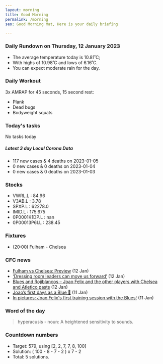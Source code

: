 ```yaml
---
layout: morning
title: Good Morning
permalink: /morning
seo: Good Morning Mat, Here is your daily briefing

---
```


<!-- weather_marker starts -->
### Daily Rundown on Thursday, 12 January 2023

- The average temperature today is 10.81˚C;
- With highs of 10.98˚C and lows of 6.16˚C.
- You can expect moderate rain for the day.

<!-- weather_marker ends -->

### Daily Workout
<!-- workout_marker starts -->
3x AMRAP for 45 seconds, 15 second rest:

- Plank
- Dead bugs
- Bodyweight squats

<!-- workout_marker ends -->

### Today's tasks
<!-- task_marker starts -->
No tasks today
<!-- task_marker ends -->

<!-- c19_marker starts -->
##### Latest 3 day Local Corona Data

- 117 new cases & 4 deaths on 2023-01-05
- 0 new cases & 0 deaths on 2023-01-04
- 0 new cases & 0 deaths on 2023-01-03

<!-- c19_marker ends -->

### Stocks

<!-- stocks_marker starts -->

- VWRL.L : 84.96
- V3AB.L : 3.78
- SPXP.L : 62278.0
- IMID.L : 175.675
- 0P0001K1DP.L : nan
- 0P00013P6I.L : 238.45

<!-- stocks_marker ends -->

### Fixtures

<!-- sports_marker starts -->

<ul>
<li>(20:00) Fulham - Chelsea</li>
</ul>

<!-- sports_marker ends -->

### CFC news

<!-- cfc_marker starts -->
- [Fulham vs Chelsea: Preview](https://chelseafc.com/en/news/article/fulham-vs-chelsea-preview-chelsea-team-news) (12 Jan)
- [‘Dressing room leaders can move us forward’](https://chelseafc.com/en/news/article/dressing-room-leaders-can-move-us-forward) (12 Jan)
- [Blues and Rojiblancos – Joao Felix and the other players with Chelsea and Atletico pasts](https://chelseafc.com/en/news/article/blues-and-rojiblancos---a-look-at-those-who-have-played-for-both) (12 Jan)
- [Joao’s first days as a Blue 🔵](https://chelseafc.com/en/video/joaos-first-days-as-a-blue) (11 Jan)
- [In pictures: Joao Felix's first training session with the Blues!](https://chelseafc.com/en/news/article/in-pictures-joao-felixs-first-training-session-with-the-blues) (11 Jan)

<!-- cfc_marker ends -->

### Word of the day
<!-- word_marker starts -->

 > hyperacusis - noun: A heightened sensitivity to sounds.

<!-- word_marker ends -->

### Countdown numbers
<!-- game_marker starts -->

- Target: 579, using [2, 2, 7, 7, 8, 100]
- Solution: ( 100 - 8 - 7 - 2 ) x 7 - 2
- Total: 5 solutions.

<!-- game_marker ends -->